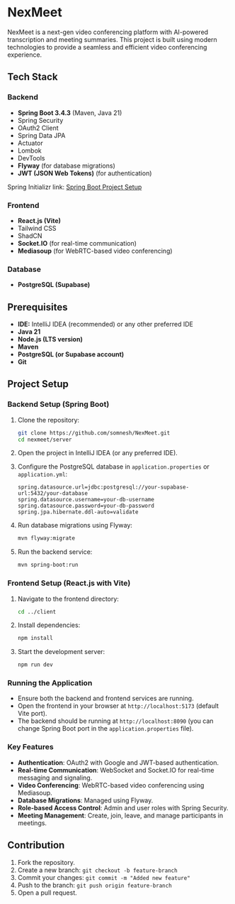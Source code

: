 # NexMeet

NexMeet is a next-gen video conferencing platform with AI-powered transcription and meeting summaries. This project is built using modern technologies to provide a seamless and efficient video conferencing experience.

## Tech Stack

### Backend

- **Spring Boot 3.4.3** (Maven, Java 21)
- Spring Security
- OAuth2 Client
- Spring Data JPA
- Actuator
- Lombok
- DevTools
- **Flyway** (for database migrations)
- **JWT (JSON Web Tokens)** (for authentication)

Spring Initializr link: [Spring Boot Project Setup](https://start.spring.io/#!type=maven-project&language=java&platformVersion=3.4.3&packaging=jar&jvmVersion=21&groupId=com.nexmeet&artifactId=nexmeet-service&name=NexMeetApplication&description=A%20next-gen%20video%20conferencing%20platform%20with%20AI-powered%20transcription%20and%20meeting%20summaries.&packageName=com.nexmeet.nexmeet-service&dependencies=web,security,data-jpa,oauth2-client,actuator,lombok,devtools)

### Frontend

- **React.js (Vite)**
- Tailwind CSS
- ShadCN
- **Socket.IO** (for real-time communication)
- **Mediasoup** (for WebRTC-based video conferencing)

### Database

- **PostgreSQL (Supabase)**

## Prerequisites

- **IDE:** IntelliJ IDEA (recommended) or any other preferred IDE
- **Java 21**
- **Node.js (LTS version)**
- **Maven**
- **PostgreSQL (or Supabase account)**
- **Git**

## Project Setup

### Backend Setup (Spring Boot)

1. Clone the repository:

   ```sh
   git clone https://github.com/somnesh/NexMeet.git
   cd nexmeet/server
   ```

2. Open the project in IntelliJ IDEA (or any preferred IDE).

3. Configure the PostgreSQL database in `application.properties` or `application.yml`:

   ```properties
   spring.datasource.url=jdbc:postgresql://your-supabase-url:5432/your-database
   spring.datasource.username=your-db-username
   spring.datasource.password=your-db-password
   spring.jpa.hibernate.ddl-auto=validate
   ```

4. Run database migrations using Flyway:

   ```sh
   mvn flyway:migrate
   ```

5. Run the backend service:
   ```sh
   mvn spring-boot:run
   ```

### Frontend Setup (React.js with Vite)

1. Navigate to the frontend directory:

   ```sh
   cd ../client
   ```

2. Install dependencies:

   ```sh
   npm install
   ```

3. Start the development server:
   ```sh
   npm run dev
   ```

### Running the Application

- Ensure both the backend and frontend services are running.
- Open the frontend in your browser at `http://localhost:5173` (default Vite port).
- The backend should be running at `http://localhost:8090` (you can change Spring Boot port in the `application.properties` file).

### Key Features

- **Authentication**: OAuth2 with Google and JWT-based authentication.
- **Real-time Communication**: WebSocket and Socket.IO for real-time messaging and signaling.
- **Video Conferencing**: WebRTC-based video conferencing using Mediasoup.
- **Database Migrations**: Managed using Flyway.
- **Role-based Access Control**: Admin and user roles with Spring Security.
- **Meeting Management**: Create, join, leave, and manage participants in meetings.

## Contribution

1. Fork the repository.
2. Create a new branch: `git checkout -b feature-branch`
3. Commit your changes: `git commit -m "Added new feature"`
4. Push to the branch: `git push origin feature-branch`
5. Open a pull request.
